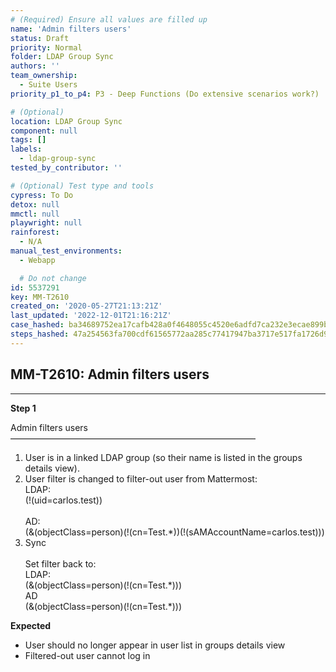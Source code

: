 ```yaml
---
# (Required) Ensure all values are filled up
name: 'Admin filters users'
status: Draft
priority: Normal
folder: LDAP Group Sync
authors: ''
team_ownership:
  - Suite Users
priority_p1_to_p4: P3 - Deep Functions (Do extensive scenarios work?)

# (Optional)
location: LDAP Group Sync
component: null
tags: []
labels:
  - ldap-group-sync
tested_by_contributor: ''

# (Optional) Test type and tools
cypress: To Do
detox: null
mmctl: null
playwright: null
rainforest:
  - N/A
manual_test_environments:
  - Webapp

  # Do not change
id: 5537291
key: MM-T2610
created_on: '2020-05-27T21:13:21Z'
last_updated: '2022-12-01T21:16:21Z'
case_hashed: ba34689752ea17cafb428a0f4648055c4520e6adfd7ca232e3ecae899b654c4de37d4318593bdfec9f7697bb2296fd2d
steps_hashed: 47a254563fa700cdf61565772aa285c77417947ba3717e517fa1726d91870e6a57fb75ba9ecb1fb6b1e2af2b1885a200
---
```


<!-- (Auto-generated) Based on frontmatter's "key" and "name" -->

## MM-T2610: Admin filters users

---

**Step 1**

Admin filters users\
————————————————————————————

1. User is in a linked LDAP group (so their name is listed in the groups details view).
2. User filter is changed to filter-out user from Mattermost:\
   LDAP:\
   (!(uid=carlos.test))\
   \
   AD:\
   (&(objectClass=person)(!(cn=Test.\*))(!(sAMAccountName=carlos.test)))
3. Sync\
   \
   Set filter back to:\
   LDAP:\
   (&(objectClass=person)(!(cn=Test.\*)))\
   AD\
   (&(objectClass=person)(!(cn=Test.\*)))

**Expected**

- User should no longer appear in user list in groups details view
- Filtered-out user cannot log in
